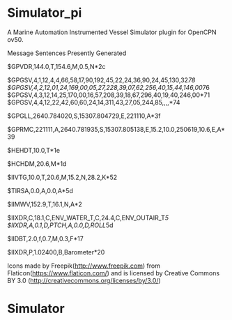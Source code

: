 # Simulator_pi
A Marine Automation Instrumented Vessel Simulator plugin for OpenCPN ov50. 

Message Sentences Presently Generated

$GPVDR,144.0,T,154.6,M,0.5,N*2c

$GPGSV,4,1,12,4,4,66,58,17,90,192,45,22,24,36,90,24,45,130,32*78
$GPGSV,4,2,12,01,24,169,00,05,27,228,39,07,62,256,40,15,44,146,00*76
$GPGSV,4,3,12,14,25,170,00,16,57,208,39,18,67,296,40,19,40,246,00*71
$GPGSV,4,4,12,22,42,60,60,24,14,311,43,27,05,244,85,,,,*74



$GPGLL,2640.784020,S,15307.804729,E,221110,A*3f

$GPRMC,221111,A,2640.781935,S,15307.805138,E,15.2,10.0,250619,10.6,E,A*39

$HEHDT,10.0,T*1e

$HCHDM,20.6,M*1d

$IIVTG,10.0,T,20.6,M,15.2,N,28.2,K*52

$TIRSA,0.0,A,0.0,A*5d

$IIMWV,152.9,T,16.1,N,A*2

$IIXDR,C,18.1,C,ENV_WATER_T,C,24.4,C,ENV_OUTAIR_T*5
$IIXDR,A,0.1,D,PTCH,A,0.0,D,ROLL*5d

$IIDBT,2.0,f,0.7,M,0.3,F*17

$IIXDR,P,1.02400,B,Barometer*20






Icons made by Freepik(http://www.freepik.com) from Flaticon(https://www.flaticon.com/) and is licensed by Creative Commons BY 3.0 (http://creativecommons.org/licenses/by/3.0/)
# Simulator
